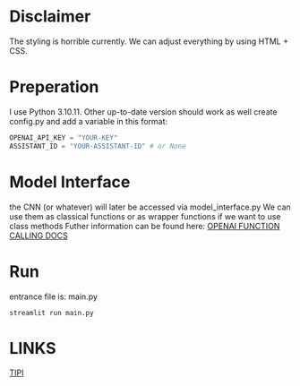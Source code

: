 # Disclaimer
The styling is horrible currently. We can adjust everything by using HTML + CSS.
# Preperation
I use Python 3.10.11. Other up-to-date version should work as well
create config.py and add a variable in this format:
```python
OPENAI_API_KEY = "YOUR-KEY"
ASSISTANT_ID = "YOUR-ASSISTANT-ID" # or None
```

# Model Interface
the CNN (or whatever) will later be accessed via model_interface.py 
We can use them as classical functions or as wrapper functions if we want to use class methods
Futher information can be found here: [OPENAI FUNCTION CALLING DOCS](https://platform.openai.com/docs/guides/function-calling)
# Run
entrance file is: main.py
```shell
streamlit run main.py
```

# LINKS
[TIPI](https://gosling.psy.utexas.edu/wp-content/uploads/2014/09/JRP-03-tipi.pdf)